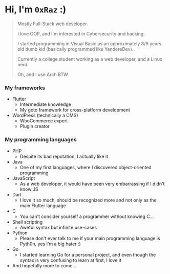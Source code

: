 # Hi, I'm `0xRaz` :)

> Mostly Full-Stack web developer.
> 
> I love OOP, and I'm interested in Cybersecurity and hacking.
> 
> I started programming in Visual Basic as an approximately 8/9 years old dumb kid (basically programmed like YandereDev).
> 
> Currently a college student working as a web developer, and a Linux nerd.
>
> Oh, and I use Arch BTW.

### My frameworks
- Flutter
  - Intermediate knowledge
  - My goto framework for cross-platform development
- WordPress (technically a CMS)
  - WooCommerce expert
  - Plugin creator

### My programming languages
- PHP
  - Despite its bad reputation, I actually like it
- Java
  - One of my first languages, where I discovered object-oriented programming
- JavaScript
  - As a web developer, it would have been very embarrassing if I didn't know JS
- Dart
  - I love it so much, should be recognized more and not only as the main Flutter language
- C
  - You can't consider yourself a programmer without knowing C...
- Shell scripting
  - Aweful syntax but infinite use-cases
- Python
  - Please don't ever talk to me if your main programming language is Pyth0n, yes I'm a big hater :)
- Go
  - I started learning Go for a personal project, and even though the syntax is very confusing to learn at first, I love it
- And hopefully more to come...
